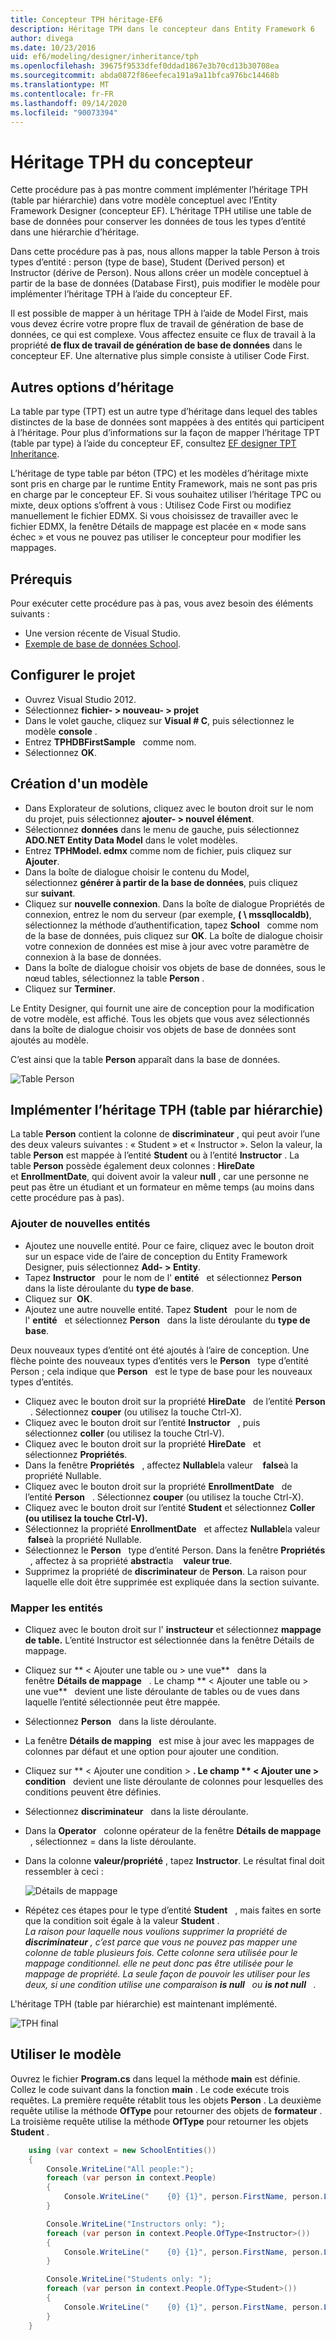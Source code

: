 ```yaml
---
title: Concepteur TPH héritage-EF6
description: Héritage TPH dans le concepteur dans Entity Framework 6
author: divega
ms.date: 10/23/2016
uid: ef6/modeling/designer/inheritance/tph
ms.openlocfilehash: 39675f9533dfef0ddad1867e3b70cd13b30708ea
ms.sourcegitcommit: abda0872f86eefeca191a9a11bfca976bc14468b
ms.translationtype: MT
ms.contentlocale: fr-FR
ms.lasthandoff: 09/14/2020
ms.locfileid: "90073394"
---
```

# <a name="designer-tph-inheritance"></a>Héritage TPH du concepteur
Cette procédure pas à pas montre comment implémenter l’héritage TPH (table par hiérarchie) dans votre modèle conceptuel avec l’Entity Framework Designer (concepteur EF). L’héritage TPH utilise une table de base de données pour conserver les données de tous les types d’entité dans une hiérarchie d’héritage.

Dans cette procédure pas à pas, nous allons mapper la table Person à trois types d’entité : person (type de base), Student (Derived person) et Instructor (dérive de Person). Nous allons créer un modèle conceptuel à partir de la base de données (Database First), puis modifier le modèle pour implémenter l’héritage TPH à l’aide du concepteur EF.

Il est possible de mapper à un héritage TPH à l’aide de Model First, mais vous devez écrire votre propre flux de travail de génération de base de données, ce qui est complexe. Vous affectez ensuite ce flux de travail à la propriété **de flux de travail de génération de base de données** dans le concepteur EF. Une alternative plus simple consiste à utiliser Code First.

## <a name="other-inheritance-options"></a>Autres options d’héritage

La table par type (TPT) est un autre type d’héritage dans lequel des tables distinctes de la base de données sont mappées à des entités qui participent à l’héritage. Pour plus d’informations sur la façon de mapper l’héritage TPT (table par type) à l’aide du concepteur EF, consultez [EF designer TPT Inheritance](xref:ef6/modeling/designer/inheritance/tpt).

L’héritage de type table par béton (TPC) et les modèles d’héritage mixte sont pris en charge par le runtime Entity Framework, mais ne sont pas pris en charge par le concepteur EF. Si vous souhaitez utiliser l’héritage TPC ou mixte, deux options s’offrent à vous : Utilisez Code First ou modifiez manuellement le fichier EDMX. Si vous choisissez de travailler avec le fichier EDMX, la fenêtre Détails de mappage est placée en « mode sans échec » et vous ne pouvez pas utiliser le concepteur pour modifier les mappages.

## <a name="prerequisites"></a>Prérequis

Pour exécuter cette procédure pas à pas, vous avez besoin des éléments suivants :

- Une version récente de Visual Studio.
- [Exemple de base de données School](xref:ef6/resources/school-database).

## <a name="set-up-the-project"></a>Configurer le projet

-   Ouvrez Visual Studio 2012.
-   Sélectionnez **fichier- &gt; nouveau- &gt; projet**
-   Dans le volet gauche, cliquez sur **Visual \# C**, puis sélectionnez le modèle **console** .
-   Entrez **TPHDBFirstSample**   comme nom.
-   Sélectionnez **OK**.

## <a name="create-a-model"></a>Création d'un modèle

-   Dans Explorateur de solutions, cliquez avec le bouton droit sur le nom du projet, puis sélectionnez **ajouter- &gt; nouvel élément**.
-   Sélectionnez **données** dans le menu de gauche, puis sélectionnez **ADO.NET Entity Data Model** dans le volet modèles.
-   Entrez **TPHModel. edmx** comme nom de fichier, puis cliquez sur **Ajouter**.
-   Dans la boîte de dialogue choisir le contenu du Model, sélectionnez **générer à partir de la base de données**, puis cliquez sur **suivant**.
-   Cliquez sur **nouvelle connexion**.
    Dans la boîte de dialogue Propriétés de connexion, entrez le nom du serveur (par exemple, **( \\ mssqllocaldb)**, sélectionnez la méthode d’authentification, tapez **School**   comme nom de la base de données, puis cliquez sur **OK**.
    La boîte de dialogue choisir votre connexion de données est mise à jour avec votre paramètre de connexion à la base de données.
-   Dans la boîte de dialogue choisir vos objets de base de données, sous le nœud tables, sélectionnez la table **Person** .
-   Cliquez sur **Terminer**.

Le Entity Designer, qui fournit une aire de conception pour la modification de votre modèle, est affiché. Tous les objets que vous avez sélectionnés dans la boîte de dialogue choisir vos objets de base de données sont ajoutés au modèle.

C’est ainsi que la table **Person** apparaît dans la base de données.

![Table Person](~/ef6/media/persontable.png) 

## <a name="implement-table-per-hierarchy-inheritance"></a>Implémenter l’héritage TPH (table par hiérarchie)

La table **Person** contient la colonne de **discriminateur** , qui peut avoir l’une des deux valeurs suivantes : « Student » et « Instructor ». Selon la valeur, la table **Person** est mappée à l’entité **Student** ou à l’entité **Instructor** . La table **Person** possède également deux colonnes : **HireDate**   et **EnrollmentDate**, qui doivent avoir la valeur **null** , car une personne ne peut pas être un étudiant et un formateur en même temps (au moins dans cette procédure pas à pas).

### <a name="add-new-entities"></a>Ajouter de nouvelles entités

-   Ajoutez une nouvelle entité.
    Pour ce faire, cliquez avec le bouton droit sur un espace vide de l’aire de conception du Entity Framework Designer, puis sélectionnez **Add- &gt; Entity**.
-   Tapez **Instructor**   pour le nom de l' **entité**   et sélectionnez **Person**   dans la liste déroulante du **type de base**.
-   Cliquez sur  **OK**.
-   Ajoutez une autre nouvelle entité. Tapez **Student**   pour le nom de l' **entité**   et sélectionnez **Person**   dans la liste déroulante du **type de base**.

Deux nouveaux types d’entité ont été ajoutés à l’aire de conception. Une flèche pointe des nouveaux types d’entités vers le **Person**   type d’entité Person ; cela indique que **Person**   est le type de base pour les nouveaux types d’entités.

-   Cliquez avec le bouton droit sur la propriété **HireDate**   de l’entité **Person**   . Sélectionnez **couper** (ou utilisez la touche Ctrl-X).
-   Cliquez avec le bouton droit sur l’entité **Instructor**   , puis sélectionnez **coller** (ou utilisez la touche Ctrl-V).
-   Cliquez avec le bouton droit sur la propriété **HireDate**   et sélectionnez **Propriétés**.
-   Dans la fenêtre **Propriétés**   , affectez **Nullable**la valeur    **false**à la propriété Nullable.
-   Cliquez avec le bouton droit sur la propriété **EnrollmentDate**   de l’entité **Person**   . Sélectionnez **couper** (ou utilisez la touche Ctrl-X).
-   Cliquez avec le bouton droit sur l’entité **Student** et sélectionnez **Coller (ou utilisez la touche Ctrl-V).**
-   Sélectionnez la propriété **EnrollmentDate**   et affectez **Nullable**la valeur    **false**à la propriété Nullable.
-   Sélectionnez le **Person**   type d’entité Person. Dans la fenêtre **Propriétés**   , affectez à sa propriété **abstract**la    **valeur true**.
-   Supprimez la propriété de **discriminateur** de **Person**. La raison pour laquelle elle doit être supprimée est expliquée dans la section suivante.

### <a name="map-the-entities"></a>Mapper les entités

-   Cliquez avec le bouton droit sur l' **instructeur** et sélectionnez **mappage de table.**
    L’entité Instructor est sélectionnée dans la fenêtre Détails de mappage.
-   Cliquez sur ** &lt; Ajouter une table ou &gt; une vue**   dans la fenêtre **Détails de mappage**   .
    Le champ ** &lt; Ajouter une table ou &gt; une vue**   devient une liste déroulante de tables ou de vues dans laquelle l’entité sélectionnée peut être mappée.
-   Sélectionnez **Person**   dans la liste déroulante.
-   La fenêtre **Détails de mapping**   est mise à jour avec les mappages de colonnes par défaut et une option pour ajouter une condition.
-   Cliquez sur ** &lt; Ajouter une condition &gt; **.
    Le champ ** &lt; Ajouter une &gt; condition**   devient une liste déroulante de colonnes pour lesquelles des conditions peuvent être définies.
-   Sélectionnez **discriminateur**   dans la liste déroulante.
-   Dans la **Operator**   colonne opérateur de la fenêtre **Détails de mappage**   , sélectionnez = dans la liste déroulante.
-   Dans la colonne **valeur/propriété** , tapez **Instructor**. Le résultat final doit ressembler à ceci :

    ![Détails de mappage](~/ef6/media/mappingdetails2.png)

-   Répétez ces étapes pour le type d’entité **Student**   , mais faites en sorte que la condition soit égale à la valeur **Student** .  
    *La raison pour laquelle nous voulions supprimer la propriété de **discriminateur** , c’est parce que vous ne pouvez pas mapper une colonne de table plusieurs fois. Cette colonne sera utilisée pour le mappage conditionnel. elle ne peut donc pas être utilisée pour le mappage de propriété. La seule façon de pouvoir les utiliser pour les deux, si une condition utilise une comparaison **is null**   ou **is not null**   .*

L'héritage TPH (table par hiérarchie) est maintenant implémenté.

![TPH final](~/ef6/media/finaltph.png)

## <a name="use-the-model"></a>Utiliser le modèle

Ouvrez le fichier **Program.cs** dans lequel la méthode **main** est définie. Collez le code suivant dans la fonction **main** . Le code exécute trois requêtes. La première requête rétablit tous les objets **Person** . La deuxième requête utilise la méthode **OfType** pour retourner des objets de **formateur** . La troisième requête utilise la méthode **OfType** pour retourner les objets **Student** .

``` csharp
    using (var context = new SchoolEntities())
    {
        Console.WriteLine("All people:");
        foreach (var person in context.People)
        {
            Console.WriteLine("    {0} {1}", person.FirstName, person.LastName);
        }

        Console.WriteLine("Instructors only: ");
        foreach (var person in context.People.OfType<Instructor>())
        {
            Console.WriteLine("    {0} {1}", person.FirstName, person.LastName);
        }

        Console.WriteLine("Students only: ");
        foreach (var person in context.People.OfType<Student>())
        {
            Console.WriteLine("    {0} {1}", person.FirstName, person.LastName);
        }
    }
```

